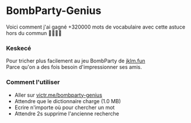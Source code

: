 # BombParty-Genius

Voici comment j'ai gagné +320000 mots de vocabulaire avec cette astuce hors du commun 🤯🤯😲😲

### Keskecé

Pour tricher plus facilement au jeu BombParty de [jklm.fun](https://jklm.fun/)  
Parce qu'on a des fois besoin d'impressionner ses amis.

### Comment l'utiliser

-   Aller sur [victr.me/bombparty-genius](https://victr.me/bombparty)
-   Attendre que le dictionnaire charge (1.0 MB)
-   Ecrire n'importe où pour chercher un mot
-   Attendre 2s supprime l'ancienne recherche
